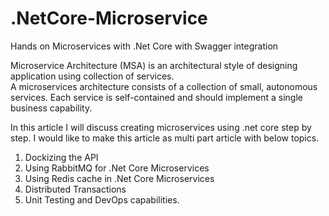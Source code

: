 # .NetCore-Microservice
Hands on Microservices with .Net Core with Swagger integration

Microservice Architecture (MSA) is an architectural style of designing application using collection of services.  
A microservices architecture consists of a collection of small, autonomous services. Each service is self-contained and should implement a single business capability. 

In this article I will discuss creating microservices using .net core step by step. I would like to make this article as multi part article with below topics.
1.	Dockizing the API
2.	Using RabbitMQ for .Net Core Microservices
3.	Using Redis cache in .Net Core Microservices
4.	Distributed Transactions
5.	Unit Testing and DevOps capabilities.
